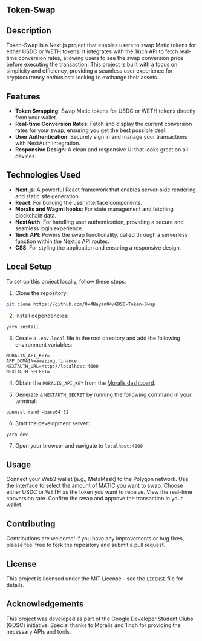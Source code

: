 ## Token-Swap

## Description

Token-Swap is a Next.js project that enables users to swap Matic tokens for either USDC or WETH tokens. It integrates with the 1inch API to fetch real-time conversion rates, allowing users to see the swap conversion price before executing the transaction. This project is built with a focus on simplicity and efficiency, providing a seamless user experience for cryptocurrency enthusiasts looking to exchange their assets.

## Features

- **Token Swapping**: Swap Matic tokens for USDC or WETH tokens directly from your wallet.
- **Real-time Conversion Rates**: Fetch and display the current conversion rates for your swap, ensuring you get the best possible deal.
- **User Authentication**: Securely sign in and manage your transactions with NextAuth integration.
- **Responsive Design**: A clean and responsive UI that looks great on all devices.

## Technologies Used

- **Next.js**: A powerful React framework that enables server-side rendering and static site generation.
- **React**: For building the user interface components.
- **Moralis and Wagmi hooks**: For state management and fetching blockchain data.
- **NextAuth**: For handling user authentication, providing a secure and seamless login experience.
- **1inch API**: Powers the swap functionality, called through a serverless function within the Next.js API routes.
- **CSS**: For styling the application and ensuring a responsive design.

## Local Setup

To set up this project locally, follow these steps:

1. Clone the repository:

```sh
git clone https://github.com/0x4Nayan04/GDSC-Token-Swap
```

2. Install dependencies:

```
yarn install
```

3. Create a `.env.local` file in the root directory and add the following environment variables:

```
MORALIS_API_KEY=
APP_DOMAIN=amazing.finance
NEXTAUTH_URL=http://localhost:4000
NEXTAUTH_SECRET=
```

4. Obtain the `MORALIS_API_KEY` from the [Moralis dashboard](https://moralis.io/).

5. Generate a `NEXTAUTH_SECRET` by running the following command in your terminal:

```
openssl rand -base64 32
```

6. Start the development server:

```
yarn dev
```

7. Open your browser and navigate to `localhost:4000`

## Usage

Connect your Web3 wallet (e.g., MetaMask) to the Polygon network.
Use the interface to select the amount of MATIC you want to swap.
Choose either USDC or WETH as the token you want to receive.
View the real-time conversion rate.
Confirm the swap and approve the transaction in your wallet.

## Contributing

Contributions are welcome! If you have any improvements or bug fixes, please feel free to fork the repository and submit a pull request.

## License

This project is licensed under the MIT License - see the `LICENSE` file for details.

## Acknowledgements

This project was developed as part of the Google Developer Student Clubs (GDSC) initiative.
Special thanks to Moralis and 1inch for providing the necessary APIs and tools.
